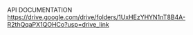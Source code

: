 API DOCUMENTATION
https://drive.google.com/drive/folders/1UxHEzYHYN1nT8B4A-R2thQqaPX1QOHCo?usp=drive_link
